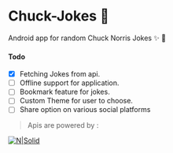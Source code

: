Chuck-Jokes :rocket:
===========
Android app for random Chuck Norris Jokes :sparkles: :tada:


#### Todo


- [x] Fetching Jokes from api.
- [ ] Offline support for application.
- [ ] Bookmark feature for jokes.
- [ ] Custom Theme for user to choose.
- [ ] Share option on various social platforms

> Apis are powered by :

[![N|Solid](https://assets.chucknorris.host/img/avatar/chuck-norris.png)](https://api.chucknorris.io/)
